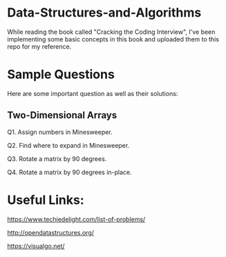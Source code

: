 # Data-Structures-and-Algorithms
While reading the book called "Cracking the Coding Interview", I've been implementing some basic concepts in this book and uploaded them to this repo for my reference.

# Sample Questions
Here are some important question as well as their solutions:

## Two-Dimensional Arrays
  Q1. Assign numbers in Minesweeper.
  
  Q2. Find where to expand in Minesweeper.
  
  Q3. Rotate a matrix by 90 degrees.
  
  Q4. Rotate a matrix by 90 degrees in-place.

# Useful Links:
https://www.techiedelight.com/list-of-problems/

http://opendatastructures.org/

https://visualgo.net/
